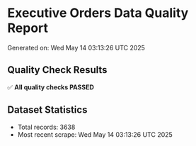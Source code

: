 # Executive Orders Data Quality Report
Generated on: Wed May 14 03:13:26 UTC 2025

## Quality Check Results
✅ **All quality checks PASSED**

## Dataset Statistics
- Total records: 3638
- Most recent scrape: Wed May 14 03:13:26 UTC 2025
